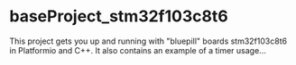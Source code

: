 # baseProject_stm32f103c8t6

This project gets you up and running with "bluepill" boards stm32f103c8t6 in Platformio and C++.
It also contains an example of a timer usage...
